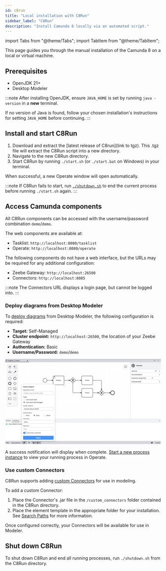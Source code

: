 ```yaml
---
id: c8run
title: "Local installation with C8Run"
sidebar_label: "C8Run"
description: "Install Camunda 8 locally via an automated script."
---
```


import Tabs from "@theme/Tabs";
import TabItem from "@theme/TabItem";

This page guides you through the manual installation of the Camunda 8 on a local or virtual machine.

## Prerequisites

- OpenJDK 21+
- Desktop Modeler

:::note
After installing OpenJDK, ensure `JAVA_HOME` is set by running `java -version` in a **new** terminal.

If no version of Java is found, follow your chosen installation's instructions for setting `JAVA_HOME` before continuing.
:::

## Install and start C8Run

1. Download and extract the [latest release of C8run](link to tgz). This .tgz file will extract the C8Run script into a new directory.
2. Navigate to the new C8Run directory.
3. Start C8Run by running `./start.sh` (or `./start.bat` on Windows) in your terminal.

When successful, a new Operate window will open automatically.

:::note
If C8Run fails to start, run [`./shutdown.sh`](#shut-down-c8run) to end the current process before running `./start.sh` again.
:::

## Access Camunda components

All C8Run components can be accessed with the username/password combination `demo`/`demo`.

The web components are available at:

- Tasklist: `http://localhost:8080/tasklist`
- Operate: `http://localhost:8080/operate`

The following components do not have a web interface, but the URLs may be required for any additional configuration:

- Zeebe Gateway: `http://localhost:26500`
- Connectors: `http://localhost:8085`

:::note
The Connectors URL displays a login page, but cannot be logged into.
:::

### Deploy diagrams from Desktop Modeler

To [deploy diagrams](/docs/self-managed/modeler/desktop-modeler/deploy-to-self-managed.md) from Desktop Modeler, the following configuration is required:

- **Target:** Self-Managed
- **Cluster endpoint:** `http://localhost:26500`, the location of your Zeebe Gateway
- **Authentication:** Basic
- **Username/Password:** `demo`/`demo`

![The default credentials to deploy a diagram to Zeebe](./img/c8run-deploy-diagram.png)

A success notification will display when complete. [Start a new process instance](/docs/components/modeler/desktop-modeler/start-instance.md) to view your running process in Operate.

### Use custom Connectors

C8Run supports adding [custom Connectors](/docs/components/connectors/custom-built-connectors/connector-sdk.md) for use in modeling.

To add a custom Connector:

1. Place the Connector's .jar file in the `/custom_connectors` folder contained in the C8Run directory.
2. Place the element template in the appropriate folder for your installation. See [Search Paths](https://docs.camunda.io/docs/components/modeler/desktop-modeler/search-paths/) for more information.

Once configured correctly, your Connectors will be available for use in Modeler.

## Shut down C8Run

To shut down C8Run and end all running processes, run `./shutdown.sh` from the C8Run directory.
